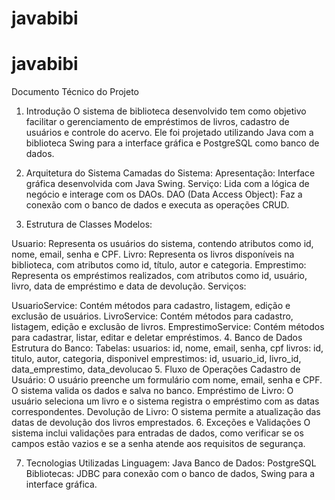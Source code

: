 # javabibi
# javabibi
Documento Técnico do Projeto
1. Introdução
O sistema de biblioteca desenvolvido tem como objetivo facilitar o gerenciamento de empréstimos de livros, cadastro de usuários e controle do acervo. Ele foi projetado utilizando Java com a biblioteca Swing para a interface gráfica e PostgreSQL como banco de dados.

2. Arquitetura do Sistema
Camadas do Sistema:
Apresentação: Interface gráfica desenvolvida com Java Swing.
Serviço: Lida com a lógica de negócio e interage com os DAOs.
DAO (Data Access Object): Faz a conexão com o banco de dados e executa as operações CRUD.
3. Estrutura de Classes
Modelos:

Usuario: Representa os usuários do sistema, contendo atributos como id, nome, email, senha e CPF.
Livro: Representa os livros disponíveis na biblioteca, com atributos como id, título, autor e categoria.
Emprestimo: Representa os empréstimos realizados, com atributos como id, usuário, livro, data de empréstimo e data de devolução.
Serviços:

UsuarioService: Contém métodos para cadastro, listagem, edição e exclusão de usuários.
LivroService: Contém métodos para cadastro, listagem, edição e exclusão de livros.
EmprestimoService: Contém métodos para cadastrar, listar, editar e deletar empréstimos.
4. Banco de Dados
Estrutura do Banco:
Tabelas:
usuarios: id, nome, email, senha, cpf
livros: id, titulo, autor, categoria, disponivel
emprestimos: id, usuario_id, livro_id, data_emprestimo, data_devolucao
5. Fluxo de Operações
Cadastro de Usuário: O usuário preenche um formulário com nome, email, senha e CPF. O sistema valida os dados e salva no banco.
Empréstimo de Livro: O usuário seleciona um livro e o sistema registra o empréstimo com as datas correspondentes.
Devolução de Livro: O sistema permite a atualização das datas de devolução dos livros emprestados.
6. Exceções e Validações
O sistema inclui validações para entradas de dados, como verificar se os campos estão vazios e se a senha atende aos requisitos de segurança.

7. Tecnologias Utilizadas
Linguagem: Java
Banco de Dados: PostgreSQL
Bibliotecas: JDBC para conexão com o banco de dados, Swing para a interface gráfica.
